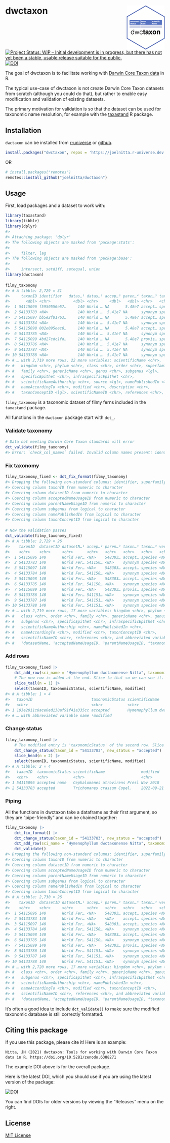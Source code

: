 
<!-- README.md is generated from README.Rmd. Please edit that file -->

# dwctaxon <img src="man/figures/logo.png" align="right" alt="" width="120" />

<!-- badges: start -->

[![Project Status: WIP – Initial development is in progress, but there
has not yet been a stable, usable release suitable for the
public.](https://www.repostatus.org/badges/latest/wip.svg)](https://www.repostatus.org/#wip)
[![DOI](https://zenodo.org/badge/434126221.svg)](https://zenodo.org/badge/latestdoi/434126221)
<!-- badges: end -->

The goal of dwctaxon is to facilitate working with [Darwin Core Taxon
data](https://dwc.tdwg.org/terms/#taxon) in R.

The typical use-case of dwctaxon is not create Darwin Core Taxon
datasets from scratch (although you could do that), but rather to enable
easy modification and validation of existing datasets.

The primary motivation for validation is so that the dataset can be used
for taxonomic name resolution, for example with the
[taxastand](https://github.com/joelnitta/taxastand) R package.

## Installation

`dwctaxon` can be installed from
[r-universe](https://joelnitta.r-universe.dev) or
[github](https://github.com/joelnitta).

``` r
install.packages("dwctaxon", repos = 'https://joelnitta.r-universe.dev')
```

OR

``` r
# install.packages("remotes")
remotes::install_github("joelnitta/dwctaxon")
```

## Usage

First, load packages and a dataset to work with:

``` r
library(taxastand)
library(tibble)
library(dplyr)
#> 
#> Attaching package: 'dplyr'
#> The following objects are masked from 'package:stats':
#> 
#>     filter, lag
#> The following objects are masked from 'package:base':
#> 
#>     intersect, setdiff, setequal, union
library(dwctaxon)

filmy_taxonomy
#> # A tibble: 2,729 × 31
#>     taxonID identifier   datas…¹ datas…² accep…³ paren…⁴ taxon…⁵ taxon…⁶ verba…⁷
#>       <dbl> <chr>          <dbl> <chr>     <dbl>   <dbl> <chr>   <chr>   <chr>  
#>  1 54115096 f5950556e57…     140 World … NA       5.48e7 accept… species <NA>   
#>  2 54133783 <NA>             140 World …  5.41e7 NA      synonym species <NA>   
#>  3 54115097 bb5e2f01763…     140 World … NA       5.48e7 accept… species <NA>   
#>  4 54133784 <NA>             140 World …  5.41e7 NA      synonym species <NA>   
#>  5 54115098 002e095eec0…     140 World … NA       5.48e7 accept… species <NA>   
#>  6 54133785 <NA>             140 World …  5.41e7 NA      synonym species <NA>   
#>  7 54115099 4bd27cdc1fd…     140 World … NA       5.48e7 provis… species <NA>   
#>  8 54133786 <NA>             140 World …  5.41e7 NA      synonym species <NA>   
#>  9 54133787 <NA>             140 World …  5.41e7 NA      synonym species <NA>   
#> 10 54133788 <NA>             140 World …  5.41e7 NA      synonym species <NA>   
#> # … with 2,719 more rows, 22 more variables: scientificName <chr>,
#> #   kingdom <chr>, phylum <chr>, class <chr>, order <chr>, superfamily <lgl>,
#> #   family <chr>, genericName <chr>, genus <chr>, subgenus <lgl>,
#> #   specificEpithet <chr>, infraspecificEpithet <chr>,
#> #   scientificNameAuthorship <chr>, source <lgl>, namePublishedIn <lgl>,
#> #   nameAccordingTo <chr>, modified <chr>, description <chr>,
#> #   taxonConceptID <lgl>, scientificNameID <chr>, references <chr>, …
```

`filmy_taxonomy` is a taxonomic dataset of filmy ferns included in the
`taxastand` package.

All functions in the `dwctaxon` package start with `dct_`.

### Validate taxonomy

``` r
# Data not meeting Darwin Core Taxon standards will error
dct_validate(filmy_taxonomy)
#> Error: `check_col_names` failed. Invalid column names present: identifier, superfamily, source, description, isExtinct. See dct_terms for valid column names.
```

### Fix taxonomy

``` r
filmy_taxonomy_fixed <- dct_fix_format(filmy_taxonomy)
#> Dropping the following non-standard columns: identifier, superfamily, source, description, isExtinct
#> Coercing column taxonID from numeric to character
#> Coercing column datasetID from numeric to character
#> Coercing column acceptedNameUsageID from numeric to character
#> Coercing column parentNameUsageID from numeric to character
#> Coercing column subgenus from logical to character
#> Coercing column namePublishedIn from logical to character
#> Coercing column taxonConceptID from logical to character

# Now the validation passes
dct_validate(filmy_taxonomy_fixed)
#> # A tibble: 2,729 × 26
#>    taxonID  datasetID datasetN…¹ accep…² paren…³ taxon…⁴ taxon…⁵ verba…⁶ scien…⁷
#>    <chr>    <chr>     <chr>      <chr>   <chr>   <chr>   <chr>   <chr>   <chr>  
#>  1 54115096 140       World Fer… <NA>    548303… accept… species <NA>    Cephal…
#>  2 54133783 140       World Fer… 541150… <NA>    synonym species <NA>    Tricho…
#>  3 54115097 140       World Fer… <NA>    548303… accept… species <NA>    Cephal…
#>  4 54133784 140       World Fer… 541150… <NA>    synonym species <NA>    Tricho…
#>  5 54115098 140       World Fer… <NA>    548303… accept… species <NA>    Cephal…
#>  6 54133785 140       World Fer… 541150… <NA>    synonym species <NA>    Tricho…
#>  7 54115099 140       World Fer… <NA>    548303… provis… species <NA>    Cephal…
#>  8 54133786 140       World Fer… 541151… <NA>    synonym species <NA>    Cephal…
#>  9 54133787 140       World Fer… 541151… <NA>    synonym species <NA>    Cephal…
#> 10 54133788 140       World Fer… 541151… <NA>    synonym species <NA>    Cephal…
#> # … with 2,719 more rows, 17 more variables: kingdom <chr>, phylum <chr>,
#> #   class <chr>, order <chr>, family <chr>, genericName <chr>, genus <chr>,
#> #   subgenus <chr>, specificEpithet <chr>, infraspecificEpithet <chr>,
#> #   scientificNameAuthorship <chr>, namePublishedIn <chr>,
#> #   nameAccordingTo <chr>, modified <chr>, taxonConceptID <chr>,
#> #   scientificNameID <chr>, references <chr>, and abbreviated variable names
#> #   ¹​datasetName, ²​acceptedNameUsageID, ³​parentNameUsageID, ⁴​taxonomicStatus, …
```

### Add rows

``` r
filmy_taxonomy_fixed |>
    dct_add_row(sci_name = "Hymenophyllum dwctaxonense Nitta", taxonomicStatus = "accepted") |>
    # The new row is added at the end. Slice to that so we can see it.
    slice_tail(n = 1) |>
    select(taxonID, taxonomicStatus, scientificName, modified)
#> # A tibble: 1 × 4
#>   taxonID                          taxonomicStatus scientificName        modif…¹
#>   <chr>                            <chr>           <chr>                 <chr>  
#> 1 193e2011c8ace0ed138af91f41a335cc accepted        Hymenophyllum dwctax… 2022-0…
#> # … with abbreviated variable name ¹​modified
```

### Change status

``` r
filmy_taxonomy_fixed |>
    # The modified entry is 'taxonomicStatus' of the second row. Slice to that so we can see it.
    dct_change_status(taxon_id = "54133783", new_status = "accepted") |>
    slice_head(n = 2) |>
    select(taxonID, taxonomicStatus, scientificName, modified)
#> # A tibble: 2 × 4
#>   taxonID  taxonomicStatus scientificName                modified           
#>   <chr>    <chr>           <chr>                         <chr>              
#> 1 54115096 accepted name   Cephalomanes atrovirens Presl Nov 2018           
#> 2 54133783 accepted        Trichomanes crassum Copel.    2022-09-21 09:05:43
```

### Piping

All the functions in dwctaxon take a dataframe as their first argument,
so they are “pipe-friendly” and can be chained together:

``` r
filmy_taxonomy |>
    dct_fix_format() |>
    dct_change_status(taxon_id = "54133783", new_status = "accepted") |>
    dct_add_row(sci_name = "Hymenophyllum dwctaxonense Nitta", taxonomicStatus = "accepted") |>
    dct_validate()
#> Dropping the following non-standard columns: identifier, superfamily, source, description, isExtinct
#> Coercing column taxonID from numeric to character
#> Coercing column datasetID from numeric to character
#> Coercing column acceptedNameUsageID from numeric to character
#> Coercing column parentNameUsageID from numeric to character
#> Coercing column subgenus from logical to character
#> Coercing column namePublishedIn from logical to character
#> Coercing column taxonConceptID from logical to character
#> # A tibble: 2,730 × 26
#>    taxonID  datasetID datasetN…¹ accep…² paren…³ taxon…⁴ taxon…⁵ verba…⁶ scien…⁷
#>    <chr>    <chr>     <chr>      <chr>   <chr>   <chr>   <chr>   <chr>   <chr>  
#>  1 54115096 140       World Fer… <NA>    548303… accept… species <NA>    Cephal…
#>  2 54133783 140       World Fer… <NA>    <NA>    accept… species <NA>    Tricho…
#>  3 54115097 140       World Fer… <NA>    548303… accept… species <NA>    Cephal…
#>  4 54133784 140       World Fer… 541150… <NA>    synonym species <NA>    Tricho…
#>  5 54115098 140       World Fer… <NA>    548303… accept… species <NA>    Cephal…
#>  6 54133785 140       World Fer… 541150… <NA>    synonym species <NA>    Tricho…
#>  7 54115099 140       World Fer… <NA>    548303… provis… species <NA>    Cephal…
#>  8 54133786 140       World Fer… 541151… <NA>    synonym species <NA>    Cephal…
#>  9 54133787 140       World Fer… 541151… <NA>    synonym species <NA>    Cephal…
#> 10 54133788 140       World Fer… 541151… <NA>    synonym species <NA>    Cephal…
#> # … with 2,720 more rows, 17 more variables: kingdom <chr>, phylum <chr>,
#> #   class <chr>, order <chr>, family <chr>, genericName <chr>, genus <chr>,
#> #   subgenus <chr>, specificEpithet <chr>, infraspecificEpithet <chr>,
#> #   scientificNameAuthorship <chr>, namePublishedIn <chr>,
#> #   nameAccordingTo <chr>, modified <chr>, taxonConceptID <chr>,
#> #   scientificNameID <chr>, references <chr>, and abbreviated variable names
#> #   ¹​datasetName, ²​acceptedNameUsageID, ³​parentNameUsageID, ⁴​taxonomicStatus, …
```

It’s often a good idea to include `dct_validate()` to make sure the
modified taxonomic database is still correctly formatted.

## Citing this package

If you use this package, please cite it! Here is an example:

    Nitta, JH (2021) dwctaxon: Tools for working with Darwin Core Taxon data in R. https://doi.org/10.5281/zenodo.6388271

The example DOI above is for the overall package.

Here is the latest DOI, which you should use if you are using the latest
version of the package:

[![DOI](https://zenodo.org/badge/434126221.svg)](https://zenodo.org/badge/latestdoi/434126221)

You can find DOIs for older versions by viewing the “Releases” menu on
the right.

## License

[MIT License](LICENSE.md)
